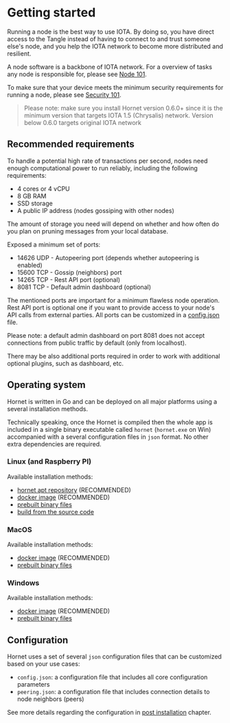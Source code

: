 # Getting started
Running a node is the best way to use IOTA. By doing so, you have direct access to the Tangle instead of having to connect to and trust someone else's node, and you help the IOTA network to become more distributed and resilient.

A node software is a backbone of IOTA network. For a overview of tasks any node is responsible for, please see [Node 101](./nodes_101.md).

To make sure that your device meets the minimum security requirements for running a node, please see [Security 101](./security_101.md).

> Please note: make sure you install Hornet version 0.6.0+ since it is the minimum version that targets IOTA 1.5 (Chrysalis) network. Version below 0.6.0 targets original IOTA network

## Recommended requirements
To handle a potential high rate of transactions per second, nodes need enough computational power to run reliably, including the following requirements:
* 4 cores or 4 vCPU
* 8 GB RAM
* SSD storage
* A public IP address (nodes gossiping with other nodes)

The amount of storage you need will depend on whether and how often do you plan on pruning messages from your local database.

Exposed a minimum set of ports:
* 14626 UDP - Autopeering port (depends whether autopeering is enabled)
* 15600 TCP - Gossip (neighbors) port
* 14265 TCP - Rest API port (optional)
* 8081 TCP - Default admin dashboard (optional)

The mentioned ports are important for a minimum flawless node operation. Rest API port is optional one if you want to provide access to your node's API calls from external parties. All ports can be customized in a [config.json](../post_installation/config.md) file.

Please note: a default admin dashboard on port 8081 does not accept connections from public traffic by default (only from localhost).

There may be also additional ports required in order to work with additional optional plugins, such as dashboard, etc.

## Operating system
Hornet is written in Go and can be deployed on all major platforms using a several installation methods.

Technically speaking, once the Hornet is compiled then the whole app is included in a single binary executable called `hornet` (`hornet.exe` on Win) accompanied with a several configuration files in `json` format. No other extra dependencies are required.

### Linux (and Raspberry PI)
Available installation methods:
* [hornet apt repository](./installation_steps.md#hornet-apt-repository) (RECOMMENDED)
* [docker image](./installation_steps.md#docker-image) (RECOMMENDED)
* [prebuilt binary files](./installation_steps.md#pre-built-binaries)
* [build from the source code](./installation_steps.md#build-from-the-source-code)

### MacOS
Available installation methods:
* [docker image](./installation_steps.md#docker-image) (RECOMMENDED)
* [prebuilt binary files](./installation_steps.md#pre-built-binaries)

### Windows
Available installation methods:
* [docker image](./installation_steps.md#docker-image) (RECOMMENDED)
* [prebuilt binary files](./installation_steps.md#pre-built-binaries)

## Configuration
Hornet uses a set of several `json` configuration files that can be customized based on your use cases:
* `config.json`: a configuration file that includes all core configuration parameters
* `peering.json`: a configuration file that includes connection details to node neighbors (peers)

See more details regarding the configuration in [post installation](../post_installation/config.md) chapter.
